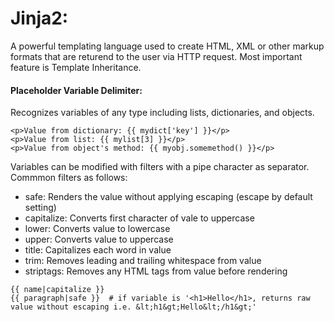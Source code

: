 # Jinja2:
A powerful templating language used to create HTML, XML or other markup formats that are returend to the user via HTTP request. Most important feature is Template Inheritance.

#### Placeholder Variable Delimiter:
Recognizes variables of any type including lists, dictionaries, and objects.  
```
<p>Value from dictionary: {{ mydict['key'] }}</p>
<p>Value from list: {{ mylist[3] }}</p>
<p>Value from object's method: {{ myobj.somemethod() }}</p>
```
Variables can be modified with filters with a pipe character as separator. Commmon filters as follows:
- safe: Renders the value without applying escaping (escape by default setting)
- capitalize: Converts first character of vale to uppercase
- lower: Converts value to lowercase
- upper: Converts value to uppercase
- title: Capitalizes each word in value
- trim: Removes leading and trailing whitespace from value
- striptags: Removes any HTML tags from value before rendering
```
{{ name|capitalize }}
{{ paragraph|safe }}  # if variable is '<h1>Hello</h1>, returns raw value without escaping i.e. &lt;h1&gt;Hello&lt;/h1&gt;'
```

